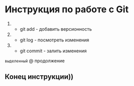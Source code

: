 # Инструкция по работе с Git
1. * git add - добавить версионность
2. * git log - посмотреть изменения
3. * git commit - залить изменения

`выделенный`
@ продолжение



## Конец инструкции))